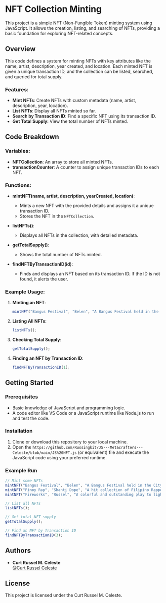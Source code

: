 # NFT Collection Minting

This project is a simple NFT (Non-Fungible Token) minting system using JavaScript. It allows the creation, listing, and searching of NFTs, providing a basic foundation for exploring NFT-related concepts.

## Overview

This code defines a system for minting NFTs with key attributes like the name, artist, description, year created, and location. Each minted NFT is given a unique transaction ID, and the collection can be listed, searched, and queried for total supply.

### Features:

- **Mint NFTs**: Create NFTs with custom metadata (name, artist, description, year, location).
- **List NFTs**: Display all NFTs minted so far.
- **Search by Transaction ID**: Find a specific NFT using its transaction ID.
- **Get Total Supply**: View the total number of NFTs minted.

## Code Breakdown

### Variables:
- **NFTCollection**: An array to store all minted NFTs.
- **transactionCounter**: A counter to assign unique transaction IDs to each NFT.

### Functions:

- **mintNFT(name, artist, description, yearCreated, location)**:
  - Mints a new NFT with the provided details and assigns it a unique transaction ID.
  - Stores the NFT in the `NFTCollection`.
  
- **listNFTs()**:
  - Displays all NFTs in the collection, with detailed metadata.

- **getTotalSupply()**:
  - Shows the total number of NFTs minted.

- **findNFTByTransactionID(id)**:
  - Finds and displays an NFT based on its transaction ID. If the ID is not found, it alerts the user.

### Example Usage:

1. **Minting an NFT**:
   ```javascript
   mintNFT("Bangus Festival", "Belen", "A Bangus Festival held in the City of Dagupan to celebrate their culture.", 2023, "Pangasinan");
   ```

2. **Listing All NFTs**:
   ```javascript
   listNFTs();
   ```

3. **Checking Total Supply**:
   ```javascript
   getTotalSupply();
   ```

4. **Finding an NFT by Transaction ID**:
   ```javascript
   findNFTByTransactionID(1);
   ```

## Getting Started

### Prerequisites
- Basic knowledge of JavaScript and programming logic.
- A code editor like VS Code or a JavaScript runtime like Node.js to run and test the code.

### Installation

1. Clone or download this repository to your local machine.
2. Open the `https://github.com/Russingkit/JS---Metacrafters---Celeste/blob/main/JS%20NFT.js` (or equivalent) file and execute the JavaScript code using your preferred runtime.

### Example Run

```javascript
// Mint some NFTs
mintNFT("Bangus Festival", "Belen", "A Bangus Festival held in the City of Dagupan to celebrate their culture.", 2023, "Pangasinan");
mintNFT("Pinoy Rap", "Shanti Dope", "A hit collection of Filipino Rapper.", 2022 , "Manila");
mintNFT("Fireworks", "Russel", "A colorful and outstanding play to light up the sky.", 2024 ,"Bolinao");

// List all NFTs
listNFTs();

// Get total NFT supply
getTotalSupply();

// Find an NFT by Transaction ID
findNFTByTransactionID(3);
```

## Authors

- **Curt Russel M. Celeste**  
  [@Curt Russel Celeste](https://www.facebook.com/profile.php?id=100069766380432)

## License

This project is licensed under the Curt Russel M. Celeste.
